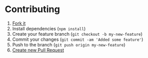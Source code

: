 # Contributing

1.  [Fork it](https://help.github.com/articles/fork-a-repo/)
2.  Install dependencies (`npm install`)
3.  Create your feature branch (`git checkout -b my-new-feature`)
4.  Commit your changes (`git commit -am 'Added some feature'`)
5.  Push to the branch (`git push origin my-new-feature`)
6.  [Create new Pull Request](https://help.github.com/articles/creating-a-pull-request/)
